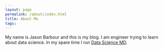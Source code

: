 ```yaml
---
layout: page
permalink: /about/index.html
title: About Me
tags: 
---
```


My name is Jason Barbour and this is my blog. I am engineer trying to learn about data science. In my spare time I run <a href="http://www.meetup.com/Data-Science-MD">Data Science MD</a>.
